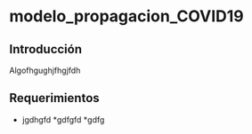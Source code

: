 # modelo_propagacion_COVID19

## Introducción
Algofhgughjfhgjfdh

## Requerimientos
* jgdhgfd
*gdfgfd
*gdfg
